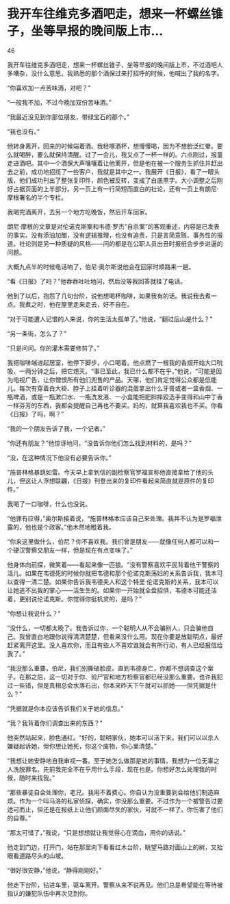 # 我开车往维克多酒吧走，想来一杯螺丝锥子，坐等早报的晚间版上市...

46

我开车往维克多酒吧走，想来一杯螺丝锥子，坐等早报的晚间版上市，不过酒吧人多嘈杂，没什么意思。我熟悉的那个酒保过来打招呼的时候，他喊出了我的名字。

“你喜欢加一点苦味酒，对吧？”

“一般我不加，不过今晚加双份苦味酒。”

“我最近没见到你那位朋友，带绿宝石的那个。”

“我也没有。”

他转身离开，回来的时候端着酒。我轻啄酒杯，想慢慢喝，因为不想脸泛红晕。要么就喝醉，要么就保持清醒。过了一会儿，我又点了一杯一样的。六点刚过，报童走进酒吧。其中一个酒保大声嚷嚷着让他离开，但是他在被一个服务生抓住并赶出去之前，成功地招揽了一些客户，我就是其中之一。我展开《日报》，看了一眼头版，他们成功刊出了整张复印件，颜色被反转，变成了白底黑字。大小调整之后刚好占据页面的上半部分。另一页上有一行简短而直白的社论，还有一页上有朗尼·摩根署名的半个专栏。

我喝完酒离开，去另一个地方吃晚饭，然后开车回家。

朗尼·摩根的文章是对伦诺克斯案和韦德·罗杰“自杀案”的客观重述，内容是已发表的事实。没有添油加醋，没有逻辑推理，也没有追责，只是言简意赅、事务性的报道。社论则是另一种质疑的风格——问的都是在公职人员出丑时报纸会步步进逼的问题。

大概九点半的时候电话响了，伯尼·奥尔斯说他会在回家时顺路来一趟。

“看《日报》了吗？”他吞吞吐吐地问，然后没等我回答就挂了电话。

他到了以后，抱怨了几句台阶，说他想喝杯咖啡，如果我有的话。我说我去煮一点。我煮之时，他在屋里走来走去，好不自在。

“对于可能遭人记恨的人来说，你的生活太孤单了。”他说，“翻过后山是什么？”

“另一条街，怎么了？”

“只是问问。你的灌木需要修剪了。”

我把咖啡端进起居室，他停下脚步，小口喝着。他点燃了一根我的香烟开始大口吮吸，一两分钟之后，把它熄灭。“事已至此，我已什么都不在乎，”他说，“可能是因为电视广告，让你憎恨所有他们兜售的产品。天哪，他们肯定觉得公众都是低能儿。每次有穿着白大褂、脖子上挂着听诊器的混蛋拿出什么牙膏或者一盒香烟、一瓶啤酒，或是一瓶漱口水、一瓶洗发液、一小盒能把肥胖摔跤选手变得和山中丁香一样芬芳的东西，我都会提醒自己再也不要买。妈的，就算我喜欢我也不买。你看《日报》了吗，啊？”

“我的一个朋友告诉了我，一个记者。”

“你还有朋友？”他惊讶地问，“没告诉你他们怎么找到材料的，是吗？”

“没，在这种情况下他没有必要告诉你。”

“施普林格暴跳如雷。今天早上拿到信的副检察官罗福宣称他直接拿给了他的头儿，但这让人浮想联翩，《日报》刊登出来的复印件看起来简直就是原件的复印件。”

我喝了一口咖啡，什么也没说。

“他罪有应得，”奥尔斯接着说，“施普林格本应该自己来处理。我并不认为是罗福泄露的，他也是个政客。”他木然地瞪着我。

“你来这里做什么，伯尼？你不喜欢我。我们曾是朋友——就像任何人都可以和一个硬汉警察交朋友一样，但是现在有点变味了。”

他身体向前探，微笑着——看起来像一匹狼。“没有警察喜欢平民背着他干警察的活儿。如果在韦德死的时候你就把韦德和那个伦诺克斯荡妇的关系告诉我，我本可以查得一清二楚。如果你告诉我韦德夫人和这个特里·伦诺克斯的关系，我本可以让她逃不出我的掌心——活生生的。如果你一开始就全盘招供，韦德本可能还活着，更别说伦诺克斯。你觉得你挺机灵的，是吗？”

“你想让我说什么？”

“没什么，一切都太晚了。我告诉过你，一个聪明人从不会骗别人，只会骗他自己。我曾直白地跟你说得清清楚楚，但看来没什么用。现在你要是放聪明点，最好赶紧离开这里。没人喜欢你，而且有些人不喜欢谁就会有所行动，有人已经报信给我了。”

“我没那么重要，伯尼，我们别撕破脸皮。直到韦德身亡，你都不想调查这个案子。在那之后，这一切对于你、验尸官和地方检察官都已经没那么重要。也许我犯过一些错，但是真相总会水落石出，你本来昨天下午就可以抓她——但凭据是什么？”

“凭据就是你本应该告诉我们关于她的信息。”

“我？我背着你们调查出来的东西？”

他突然站起来，脸色通红。“好的，聪明家伙，她本可以活下来。我们可以以杀人嫌疑起诉她，但你想让她死，你这个废物，你心里清楚。”

“我想让她安静地自我审视一番。至于她怎么做那是她的事情。我想为一位无辜之人洗脱罪名。先前我完全不在乎用什么手段，现在也是。你想好怎么处理我的时候，随时来找我。”

“那些暴徒自会处理你，老兄。我用不着费心。你自认为没重要到会给他们制造麻烦。作为一个叫马洛的私家侦探，确实，你没那么重要。不过作为一个被警告过要适可而止，但还是在报纸上让他们颜面尽失的家伙，可就不一样了。你伤害了他们的自尊。”

“那太可惜了，”我说，“只是想想就让我觉得心在滴血，用你的话说。”

他走到门边，打开门，站在那里向下看看红木台阶，眺望马路对面山上的树，又抬眼看道路尽头的山坡。

“很好很安静，”他说，“静得刚刚好。”

他走下台阶，钻进车里，驱车离开。警察从来不说再见。他们总是希望能在等待被指认的嫌犯队伍中再次见到你。